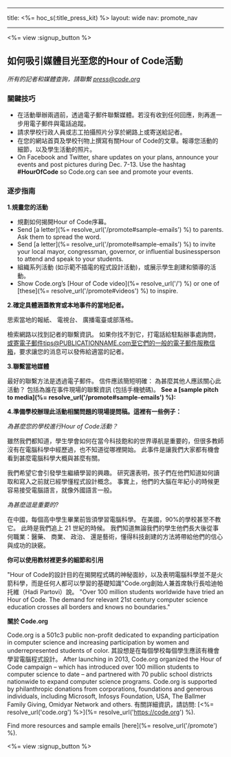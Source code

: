 * * *

title: <%= hoc_s(:title_press_kit) %> layout: wide nav: promote_nav

* * *

<%= view :signup_button %>

## 如何吸引媒體目光至您的Hour of Code活動

*所有的記者和媒體查詢，請聯繫 <press@code.org>*

### 關鍵技巧

  * 在活動舉辦兩週前，透過電子郵件聯繫媒體。若沒有收到任何回應，則再進一步用電子郵件與電話追蹤。
  * 請求學校行政人員或志工拍攝照片分享於網路上或寄送給記者。
  * 在您的網站首頁及學校刊物上撰寫有關Hour of Code的文章。報導您活動的細節，以及學生活動的照片。
  * On Facebook and Twitter, share updates on your plans, announce your events and post pictures during Dec. 7-13. Use the hashtag **#HourOfCode** so Code.org can see and promote your events.

### 逐步指南

**1.規畫您的活動**

  * 規劃如何揭開Hour of Code序幕。
  * Send [a letter](%= resolve_url('/promote#sample-emails') %) to parents. Ask them to spread the word.
  * Send [a letter](%= resolve_url('/promote#sample-emails') %) to invite your local mayor, congressman, governor, or influential businessperson to attend and speak to your students.
  * 組織系列活動 (如示範不插電的程式設計活動)，或展示學生創建和領導的活動。
  * Show Code.org’s [Hour of Code video](%= resolve_url('/') %) or one of [these](%= resolve_url('/promote#videos') %) to inspire.

**2.確定具體涵蓋教育或本地事件的當地記者。**

思索當地的報紙、 電視台、 廣播電臺或部落格。

檢索網路以找到記者的聯繫資訊。 如果你找不到它，打電話給駐點辦事處詢問，或寄電子郵件tips@PUBLICATIONNAME.com至它們的一般的電子郵件服務信箱，要求讓您的消息可以發佈給適當的記者。

**3.聯繫當地媒體**

最好的聯繫方法是透過電子郵件。 信件應該簡短明確： 為甚麼其他人應該關心此活動？ 包括為誰在事件現場的聯繫資訊 (包括手機號碼)。 **See a [sample pitch to media](%= resolve_url('/promote#sample-emails') %):**

**4.準備學校辦理此活動相關問題的現場提問稿。這裡有一些例子：**

*為甚麼您的學校進行Hour of Code活動？*

雖然我們都知道，學生學會如何在當今科技飽和的世界導航是重要的，但很多教師沒有在電腦科學中經歷過，也不知道從哪裡開始。 此事件是讓我們大家都有機會看到甚麼電腦科學大概與甚麼有關。

我們希望它會引發學生繼續學習的興趣。 研究還表明，孩子們在他們知道如何讀取和寫入之前就已經學懂程式設計概念。 事實上，他們的大腦在年紀小的時候更容易接受電腦語言，就像外國語言一般。

*為甚麼這是重要的?*

在中國，每個高中學生畢業前皆須學習電腦科學。 在美國，90%的學校甚至不教它。 此時是我們追上 21 世紀的時候。 我們知道無論我們的學生他們長大後從事何職業：醫藥、 商業、 政治、 還是藝術，懂得科技創建的方法將帶給他們的信心與成功的訣竅。

**你可以使用教材裡更多的細節和引用**

"Hour of Code的設計目的在揭開程式碼的神秘面紗，以及表明電腦科學並不是火箭科學，而是任何人都可以學習的基礎知識"Code.org創始人兼首席執行長哈迪帕托維（Hadi Partovi）說。 "Over 100 million students worldwide have tried an Hour of Code. The demand for relevant 21st century computer science education crosses all borders and knows no boundaries."

**關於 Code.org**

Code.org is a 501c3 public non-profit dedicated to expanding participation in computer science and increasing participation by women and underrepresented students of color. 其設想是在每個學校每個學生應該有機會學習電腦程式設計。 After launching in 2013, Code.org organized the Hour of Code campaign – which has introduced over 100 million students to computer science to date – and partnered with 70 public school districts nationwide to expand computer science programs. Code.org is supported by philanthropic donations from corporations, foundations and generous individuals, including Microsoft, Infosys Foundation, USA, The Ballmer Family Giving, Omidyar Network and others. 有關詳細資訊，請訪問: [<%= resolve_url('code.org') %>](%= resolve_url('https://code.org') %).

  
Find more resources and sample emails [here](%= resolve_url('/promote') %).

<%= view :signup_button %>